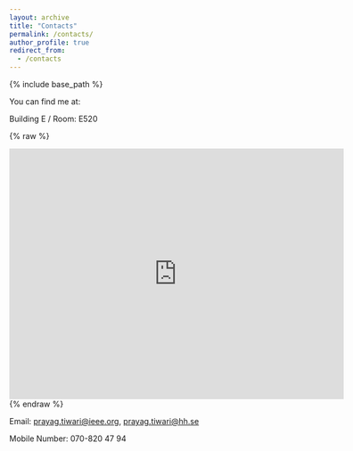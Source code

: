 ```yaml
---
layout: archive
title: "Contacts"
permalink: /contacts/
author_profile: true
redirect_from:
  - /contacts
---
```


{% include base_path %}

You can find me at:

Building E / Room: E520

{% raw %}
<iframe src="https://www.google.com/maps/embed?pb=!1m18!1m12!1m3!1d156763.93483879098!2d{{ 56°39'50.6"N }}!3d{{ 12°52'41.3"E }}!2m3!1f0!2f0!3f0!3m2!1i1024!2i768!4f13.1!3m3!1m2!1s0x0%3A0x0!2zMTPCsDU4JzEyLjYiTiAxMjnCsDU5JzQ1LjkiVw!5e0!3m2!1sen!2sus!4v1614110379288!5m2!1sen!2sus" width="600" height="450" style="border:0;" allowfullscreen="" loading="lazy"></iframe>
{% endraw %}

Email: prayag.tiwari@ieee.org, prayag.tiwari@hh.se

Mobile Number: 070-820 47 94

